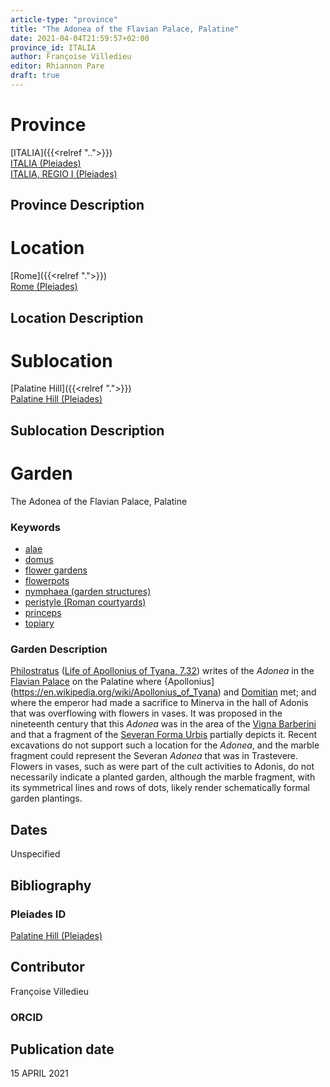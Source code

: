 ```yaml
---
article-type: "province"
title: "The Adonea of the Flavian Palace, Palatine"
date: 2021-04-04T21:59:57+02:00
province_id: ITALIA
author: Françoise Villedieu
editor: Rhiannon Pare
draft: true
---
```


# Province

[ITALIA]({{<relref "..">}})\
[ITALIA (Pleiades)](https://pleiades.stoa.org/places/1052)\
[ITALIA, REGIO I (Pleiades)](https://pleiades.stoa.org/places/441075550)

## Province Description

<!-- LEAVE THIS BLANK FOR NOW -->

# Location

[Rome]({{<relref ".">}}) \
[Rome (Pleiades)](https://pleiades.stoa.org/places/423025)

## Location Description

<!-- LEAVE THIS BLANK FOR NOW -->

# Sublocation

[Palatine Hill]({{<relref ".">}}) \
[Palatine Hill (Pleiades)](https://pleiades.stoa.org/places/971691208)

## Sublocation Description

<!-- DESCRIPTION -->

# Garden

The Adonea of the Flavian Palace, Palatine

### Keywords

- [alae](http://vocab.getty.edu/page/aat/300004055)
- [domus](http://vocab.getty.edu/page/aat/300005506)
- [flower gardens](http://vocab.getty.edu/page/aat/300008135)
- [flowerpots](http://vocab.getty.edu/page/aat/300194749)
- [nymphaea (garden structures)](http://vocab.getty.edu/page/aat/300006809)
- [peristyle (Roman courtyards)](http://vocab.getty.edu/page/aat/300080971)
- [princeps](https://www.britannica.com/topic/princeps)
- [topiary](http://vocab.getty.edu/page/aat/300061887)

### Garden Description

[Philostratus](https://en.wikipedia.org/wiki/Philostratus) ([Life of Apollonius of Tyana, 7.32](http://www.perseus.tufts.edu/hopper/text?doc=Perseus%3Atext%3A2008.01.0595%3Abook%3D7%3Achapter%3D32)) writes of the *Adonea* in the [Flavian Palace](https://en.wikipedia.org/wiki/Flavian_Palace) on the Palatine where {Apollonius](https://en.wikipedia.org/wiki/Apollonius_of_Tyana) and [Domitian](https://www.britannica.com/biography/Domitian) met; and where the emperor had made a sacrifice to Minerva in the hall of Adonis that was overflowing with flowers in vases.  It was proposed in the nineteenth century that this *Adonea* was in the area of the [Vigna Barberini](https://it.wikipedia.org/wiki/Vigna_Barberini) and that a fragment of the [Severan Forma Urbis](https://en.wikipedia.org/wiki/Forma_Urbis_Romae) partially depicts it.  Recent excavations do not support such a location for the *Adonea*, and the marble fragment could represent the Severan *Adonea* that was in Trastevere.  Flowers in vases, such as were part of the cult activities to Adonis, do not necessarily indicate a planted garden, although the marble fragment, with its symmetrical lines and rows of dots, likely render schematically formal garden plantings.


## Dates

Unspecified

## Bibliography
<!--
- BIB_ENTRY [(worldcat)](WORLDCAT_LINK_URL)
-->

### Pleiades ID

[Palatine Hill (Pleiades)](https://pleiades.stoa.org/places/971691208)

## Contributor

Françoise Villedieu

### ORCID

<!-- [ORCID](https://orcid.org/ORCID) -->

## Publication date
15 APRIL 2021
